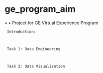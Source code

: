 # ge_program_aim

• • Project for GE Virtual Experience Program 

     Introduction:
     


     Task 1: Data Engineering
     


     Task 2: Data Visualization
     
     
